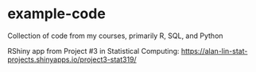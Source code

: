 # example-code

Collection of code from my courses, primarily R, SQL, and Python


RShiny app from Project #3 in Statistical Computing: https://alan-lin-stat-projects.shinyapps.io/project3-stat319/
